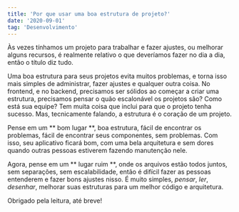 ```yaml
---
title: 'Por que usar uma boa estrutura de projeto?'
date: '2020-09-01'
tag: 'Desenvolvimento'
---
```


Às vezes tínhamos um projeto para trabalhar e fazer ajustes, ou melhorar alguns recursos, é realmente relativo o que deveríamos fazer no dia a dia, então o título diz tudo.

Uma boa estrutura para seus projetos evita muitos problemas, e torna isso mais simples de administrar, fazer ajustes e qualquer outra coisa. No frontend, e no backend, precisamos ser sólidos ao começar a criar uma estrutura, precisamos pensar o quão escalonável os projetos são? Como está sua equipe? Tem muita coisa que inclui para que o projeto tenha sucesso. Mas, tecnicamente falando, a estrutura é o coração de um projeto.

Pense em um ** bom lugar **, boa estrutura, fácil de encontrar os problemas, fácil de encontrar seus componentes, sem problemas. Com isso, seu aplicativo ficará bom, com uma bela arquitetura e sem dores quando outras pessoas estiverem fazendo manutenção nele.

Agora, pense em um ** lugar ruim **, onde os arquivos estão todos juntos, sem separações, sem escalabilidade, então é difícil fazer as pessoas entenderem e fazer bons ajustes nisso.
É muito simples, _pensar_, _ler_, _desenhar_, melhorar suas estruturas para um melhor código e arquitetura.

Obrigado pela leitura, até breve!
